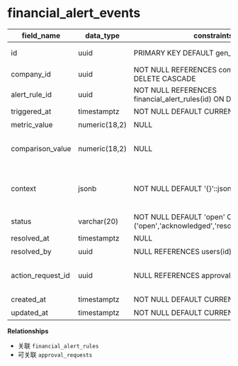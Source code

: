 # financial_alert_events

| field_name | data_type | constraints | comment |
| --- | --- | --- | --- |
| id | uuid | PRIMARY KEY DEFAULT gen_random_uuid() | 预警事件ID |
| company_id | uuid | NOT NULL REFERENCES companies(id) ON DELETE CASCADE | 租户ID |
| alert_rule_id | uuid | NOT NULL REFERENCES financial_alert_rules(id) ON DELETE CASCADE | 触发规则 |
| triggered_at | timestamptz | NOT NULL DEFAULT CURRENT_TIMESTAMP | 触发时间 |
| metric_value | numeric(18,2) | NULL | 实际值 |
| comparison_value | numeric(18,2) | NULL | 对比值（阈值/历史） |
| context | jsonb | NOT NULL DEFAULT '{}'::jsonb | 触发上下文（维度、报表ID） |
| status | varchar(20) | NOT NULL DEFAULT 'open' CHECK (status IN ('open','acknowledged','resolved','dismissed')) | 处理状态 |
| resolved_at | timestamptz | NULL | 解决时间 |
| resolved_by | uuid | NULL REFERENCES users(id) | 处理人 |
| action_request_id | uuid | NULL REFERENCES approval_requests(id) | 关联纠偏任务或审批 |
| created_at | timestamptz | NOT NULL DEFAULT CURRENT_TIMESTAMP | 创建时间 |
| updated_at | timestamptz | NOT NULL DEFAULT CURRENT_TIMESTAMP | 更新时间 |

**Relationships**
- 关联 `financial_alert_rules`
- 可关联 `approval_requests`
